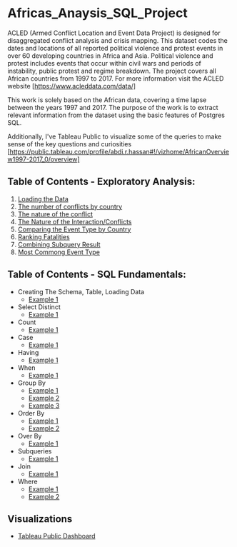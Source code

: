 # Africas_Anaysis_SQL_Project


ACLED (Armed Conflict Location and Event Data Project) is designed for disaggregated conflict analysis and crisis mapping. This dataset codes the dates and locations of all reported political violence and protest events in over 60 developing countries in Africa and Asia. Political violence and protest includes events that occur within civil wars and periods of instability, public protest and regime breakdown. The project covers all African countries from 1997 to 2017. For more information visit the ACLED website [https://www.acleddata.com/data/]

This work is solely based on the African data, covering a time lapse between the years 1997 and 2017. The purpose of the work is to extract relevant information from the dataset using the basic features of Postgres SQL.

Additionally, I've Tableau Public to visualize some of the queries to make sense of the key questions and curiosities [https://public.tableau.com/profile/abdi.r.hassan#!/vizhome/AfricanOverview1997-2017_0/overview]

## Table of Contents - Exploratory Analysis:

1. [Loading the Data](https://github.com/arhassan12/Africas_Anaysis_SQL_Project)
2. [The number of conflicts by country](https://github.com/arhassan12/Africas_Anaysis_SQL_Project/tree/master/%20Top%20Most%20Conflicts%20in%20Africa)
3. [The nature of the conflict](https://github.com/arhassan12/Africas_Anaysis_SQL_Project/tree/master/%20The%20Nature%20of%20the%20Conflict)
4. [The Nature of the Interaction/Conflicts](https://github.com/arhassan12/Africas_Anaysis_SQL_Project/tree/master/The%20Nature%20of%20the%20Interaction)
5. [Comparing the Event Type by Country](https://github.com/arhassan12/Africas_Anaysis_SQL_Project/tree/master/Comparing%20the%20event%20type%20by%20country)
6. [Ranking Fatalities](https://github.com/arhassan12/Africas_Anaysis_SQL_Project/tree/master/Ranking%20fatalities)
7. [Combining Subquery Result](https://github.com/arhassan12/Africas_Anaysis_SQL_Project/tree/master/Combining%20Subquery%20Result)
8. [Most Commong Event Type](https://github.com/arhassan12/Africas_Anaysis_SQL_Project/tree/master/Most%20Common%20Event%20Type)

## Table of Contents - SQL Fundamentals:

* Creating The Schema, Table, Loading Data
  * [Example 1](https://github.com/arhassan12/Africas_Anaysis_SQL_Project)
* Select Distinct
  * [Example 1](https://github.com/arhassan12/Africas_Anaysis_SQL_Project/tree/master/%20Top%20Most%20Conflicts%20in%20Africa)
* Count
  * [Example 1](https://github.com/arhassan12/Africas_Anaysis_SQL_Project/tree/master/%20The%20Nature%20of%20the%20Conflict)
* Case
  * [Example 1](https://github.com/arhassan12/Africas_Anaysis_SQL_Project/tree/master/Ranking%20fatalities)
* Having
  * [Example 1](https://github.com/arhassan12/Africas_Anaysis_SQL_Project/tree/master/Most%20Common%20Event%20Type)
* When
  * [Example 1](https://github.com/arhassan12/Africas_Anaysis_SQL_Project/tree/master/Ranking%20fatalities)
* Group By
  * [Example 1](https://github.com/arhassan12/Africas_Anaysis_SQL_Project/tree/master/%20Top%20Most%20Conflicts%20in%20Africa)
  * [Example 2](https://github.com/arhassan12/Africas_Anaysis_SQL_Project/tree/master/Most%20Common%20Event%20Type)
  * [Example 3](https://github.com/arhassan12/Africas_Anaysis_SQL_Project/tree/master/Comparing%20the%20event%20type%20by%20country)
* Order By
  * [Example 1](https://github.com/arhassan12/Africas_Anaysis_SQL_Project/tree/master/The%20Nature%20of%20the%20Interaction)
  * [Example 2](https://github.com/arhassan12/Africas_Anaysis_SQL_Project/tree/master/Most%20Common%20Event%20Type)
* Over By
  * [Example 1](https://github.com/arhassan12/Africas_Anaysis_SQL_Project/tree/master/Factions%20that%20take%20part%20in%20Conflicts)
* Subqueries
  * [Example 1](https://github.com/arhassan12/Africas_Anaysis_SQL_Project/tree/master/Combining%20Subquery%20Result)
* Join
  * [Example 1](https://github.com/arhassan12/Africas_Anaysis_SQL_Project/tree/master/Combining%20Subquery%20Result)
* Where
  * [Example 1](https://github.com/arhassan12/Africas_Anaysis_SQL_Project/tree/master/Factions%20that%20take%20part%20in%20Conflicts)
  * [Example 2](https://github.com/arhassan12/Africas_Anaysis_SQL_Project/tree/master/The%20Nature%20of%20the%20Interaction)

## Visualizations
* [Tableau Public Dashboard](https://public.tableau.com/profile/abdi.r.hassan#!/vizhome/AfricanOverview1997-2017_0/overview)
